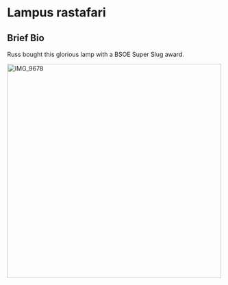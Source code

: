 # Lampus rastafari

## Brief Bio
Russ bought this glorious lamp with a BSOE Super Slug award. 

<img src='IMG_9678.jpg' alt='IMG_9678' width='500'/>
